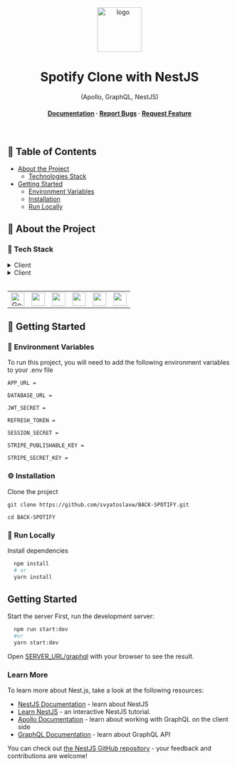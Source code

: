 <div align="center">

  <img src="https://www.svgrepo.com/show/355256/spotify.svg" alt="logo" width="100" height="100" />
  
  <h1>Spotify Clone with NestJS</h1>
  
  <p>
  (Apollo, GraphQL, NestJS)
  </p>
  
<h4>
    <a href="https://github.com/svyatoslavw/FRONT-SPOTIFY/blob/master/README.md">Documentation</a>
  <span> · </span>
    <a href="https://github.com/svyatoslavw/FRONT-SPOTIFY/issues">Report Bugs</a>
  <span> · </span>
    <a href="https://github.com/svyatoslavw/FRONT-SPOTIFY/issues">Request Feature</a>
  </h4>
</div>

<br />

<!-- Table of Contents -->

## :notebook_with_decorative_cover: Table of Contents

- [About the Project](#star2-about-the-project)
  - [Technologies Stack](#space_invader-tech-stack)
- [Getting Started](#toolbox-getting-started)
  - [Environment Variables](#key-environment-variables)
  - [Installation](#gear-installation)
  - [Run Locally](#running-run-locally)

<!-- About the Project -->

## :star2: About the Project

### :space_invader: Tech Stack

<details>
  <summary>Client</summary>
  <ul>
    <li><a href="https://#/">Javascript</a></li>
    <li><a href="https://nestjs.com/">Nest.js</a></li>
    <li><a href="https://graphql.org/">GraphQL</a></li>
  </ul>
</details>

<details>
<summary>Client</summary>
  <ul>
    <li><a href="https://github.com/svyatoslavw/FRONT-SPOTIFY">Client side for Spotify</a></li>
  </ul>
</details>
<br />

<table>
    <tr>
        <td>
<a href="#"><img src="https://cdn.jsdelivr.net/gh/devicons/devicon/icons/nestjs/nestjs-plain.svg" alt="Google" width="30" height="30" /></a>
        </td>
                        <td>
<a href="#"><img src="https://cdn.jsdelivr.net/gh/devicons/devicon/icons/graphql/graphql-plain.svg" alt="" width="30" height="30" /></a>
        </td>
                        <td>
<a href="#"><img src="https://cdn.jsdelivr.net/gh/devicons/devicon/icons/javascript/javascript-original.svg" alt="" width="30" height="30" /></a>
        </td>
                                <td>
<a href="#"><img src="https://cdn.jsdelivr.net/gh/devicons/devicon/icons/typescript/typescript-original.svg" alt="" width="30" height="30" /></a>
        </td>
                                <td>
<a href="#"><img src="https://cdn.jsdelivr.net/gh/devicons/devicon/icons/nodejs/nodejs-original.svg" alt="" width="30" height="30" /></a>
        </td>
                                <td>
<a href="#"><img src="https://cdn.jsdelivr.net/gh/devicons/devicon/icons/postgresql/postgresql-plain.svg" alt="" width="30" height="30" /></a>
        </td>
    </tr>
</table>

## :toolbox: Getting Started

<!-- Env Variables -->

### :key: Environment Variables

To run this project, you will need to add the following environment variables to your .env file

`APP_URL =`

`DATABASE_URL =`

`JWT_SECRET =`

`REFRESH_TOKEN =`

`SESSION_SECRET =`

`STRIPE_PUBLISHABLE_KEY =`

`STRIPE_SECRET_KEY =`

### :gear: Installation

Clone the project

```
git clone https://github.com/svyatoslavw/BACK-SPOTIFY.git
```

```
cd BACK-SPOTIFY
```

<!-- Run Locally -->

### :running: Run Locally

Install dependencies

```bash
  npm install
  # or
  yarn install
```

## Getting Started

Start the server
First, run the development server:

```bash
  npm run start:dev
  #or
  yarn start:dev
```

Open [SERVER_URL/graphql](SERVER_URL/graphql) with your browser to see the result.

### Learn More

To learn more about Nest.js, take a look at the following resources:

- [NestJS Documentation](https://nestjs.com/) - learn about NestJS
- [Learn NestJS](https://nestjs.com/) - an interactive NestJS tutorial.
- [Apollo Documentation](https://www.apollographql.com/docs) - learn about working with GraphQL on the client side
- [GraphQL Documentation](https://graphql.org/) - learn about GraphQL API

You can check out [the NestJS GitHub repository](https://github.com/nestjs/nest) - your feedback and contributions are welcome!
